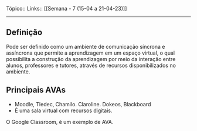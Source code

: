 Tópico::
Links:: [[Semana - 7 (15-04 a 21-04-23)]]

---
## Definição

Pode ser definido como um ambiente de comunicação síncrona e assíncrona que permite a aprendizagem em um espaço virtual, o qual possibilita a construção da aprendizagem por meio da interação entre alunos, professores e tutores, através de recursos disponibilizados no ambiente.

## Principais AVAs

- Moodle, Tledec, Chamilo. Claroline. Dokeos, Blackboard
- É uma sala virtual com recursos digitais.

O Google Classroom, é um exemplo de AVA.




